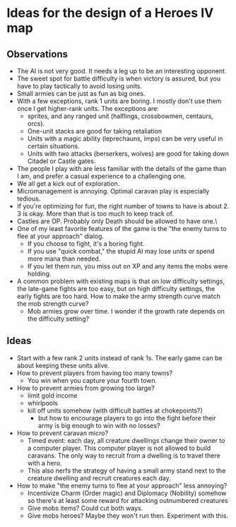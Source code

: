 # Ideas for the design of a Heroes IV map

## Observations

- The AI is not very good. It needs a leg up to be an interesting opponent.
- The sweet spot for battle difficulty is when victory is assured, but you have
  to play tactically to avoid losing units.
- Small armies can be just as fun as big ones.
- With a few exceptions, rank 1 units are boring. I mostly don't use them once
  I get higher-rank units. The exceptions are:
  - sprites, and any ranged unit (halflings, crossbowmen, centaurs, orcs).
  - One-unit stacks are good for taking retaliation
  - Units with a magic ability (leprechauns, imps) can be very useful in certain
    situations.
  - Units with two attacks (berserkers, wolves) are good for taking down Citadel
    or Castle gates.
- The people I play with are less familiar with the details of the game than I
  am, and prefer a casual experience to a challenging one.
- We all get a kick out of exploration.
- Micromanagement is annoying. Optimal caravan play is especially tedious.
- If you're optimizing for fun, the right number of towns to have is about 2.
  3 is okay. More than that is too much to keep track of.
- Castles are OP. Probably only Death should be allowed to have one.\
- One of my least favorite features of the game is the "the enemy turns to flee
  at your approach" dialog.
  - If you choose to fight, it's a boring fight.
  - If you use "quick combat," the stupid AI may lose units or spend more mana
    than needed.
  - If you let them run, you miss out on XP and any items the mobs were holding.
- A common problem with existing maps is that on low difficulty settings, the
  late-game fights are too easy, but on high difficulty settings, the early
  fights are too hard. How to make the army strength curve match the mob
  strength curve?
  - Mob armies grow over time. I wonder if the growth rate depends on the
    difficulty setting?

## Ideas

- Start with a few rank 2 units instead of rank 1s. The early game can be about
  keeping these units alive.
- How to prevent players from having too many towns?
  - You win when you capture your fourth town.
- How to prevent armies from growing too large?
  - limit gold income
  - whirlpools
  - kill off units somehow (with difficult battles at chokepoints?)
    - but how to encourage players to go into the fight before their army is
      big enough to win with no losses?
- How to prevent caravan micro?
  - Timed event: each day, all creature dwellings change their owner to a
    computer player. This computer player is not allowed to build caravans.
    The only way to recruit from a dwelling is to travel there with a hero.
  - This also nerfs the strategy of having a small army stand next to the
    creature dwelling and recruit creatures each day.
- How to make "the enemy turns to flee at your approach" less annoying?
  - Incentivize Charm (Order magic) and Diplomacy (Nobility) somehow so there's
    at least some reward for attacking outnumbered creatures
  - Give mobs items? Could cut both ways.
  - Give mobs heroes? Maybe they won't run then. Experiment with this.